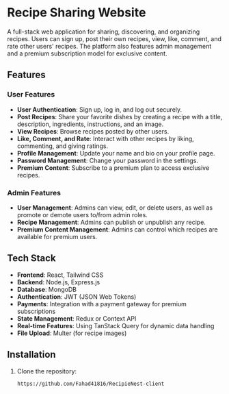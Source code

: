 # Recipe Sharing Website

A full-stack web application for sharing, discovering, and organizing recipes. Users can sign up, post their own recipes, view, like, comment, and rate other users' recipes. The platform also features admin management and a premium subscription model for exclusive content.

## Features

### User Features
- **User Authentication**: Sign up, log in, and log out securely.
- **Post Recipes**: Share your favorite dishes by creating a recipe with a title, description, ingredients, instructions, and an image.
- **View Recipes**: Browse recipes posted by other users.
- **Like, Comment, and Rate**: Interact with other recipes by liking, commenting, and giving ratings.
- **Profile Management**: Update your name and bio on your profile page.
- **Password Management**: Change your password in the settings.
- **Premium Content**: Subscribe to a premium plan to access exclusive recipes.

### Admin Features
- **User Management**: Admins can view, edit, or delete users, as well as promote or demote users to/from admin roles.
- **Recipe Management**: Admins can publish or unpublish any recipe.
- **Premium Content Management**: Admins can control which recipes are available for premium users.

## Tech Stack

- **Frontend**: React, Tailwind CSS
- **Backend**: Node.js, Express.js
- **Database**: MongoDB
- **Authentication**: JWT (JSON Web Tokens)
- **Payments**: Integration with a payment gateway for premium subscriptions
- **State Management**: Redux or Context API
- **Real-time Features**: Using TanStack Query for dynamic data handling
- **File Upload**: Multer (for recipe images)

## Installation

1. Clone the repository:

   ```bash
   https://github.com/Fahad41816/RecipieNest-client
